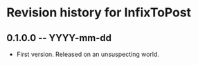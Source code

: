 # Revision history for InfixToPost

## 0.1.0.0  -- YYYY-mm-dd

* First version. Released on an unsuspecting world.
